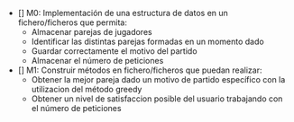 - [] M0: Implementación de una estructura de datos en un fichero/ficheros que permita:
  - Almacenar parejas de jugadores
  - Identificar las distintas parejas formadas en un momento dado
  - Guardar correctamente el motivo del partido
  - Almacenar el número de peticiones
- [] M1: Construir métodos en fichero/ficheros que puedan realizar:
  - Obtener la mejor pareja dado un motivo de partido específico con la utilizacion del método greedy
  - Obtener un nivel de satisfaccion posible del usuario trabajando con el número de peticiones
